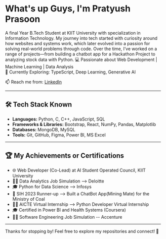# What's up Guys, I'm Pratyush Prasoon

A final Year B.Tech Student at KIIT University with specialization in Information Technology. My journey into tech started with curiosity around how websites and systems work, which later evolved into a passion for solving real-world problems through code. Over the time, I’ve worked on a range of projects—from building a chatbot app for a Hackathon Project to analyzing stock data with Python.
💻 Passionate about Web Development | Machine Learning | Data Analysis  
🔭 Currently Exploring: TypeScript, Deep Learning, Generative AI

📫 Reach me from: [LinkedIn](https://www.linkedin.com/in/pratyushpra) 

---


## 🛠️ Tech Stack Known
- **Languages:** Python, C, C++, JavaScript, SQL
- **Frameworks & Libraries:** Bootstrap, React, NumPy, Pandas, Matplotlib
- **Databases:** MongoDB, MySQL  
- **Tools:** Git, GitHub, Figma, Power BI, MS Excel

---

## 🏆 My Achievements or Certifications
- 🌐 Web Developer (Co-Lead) at AI Student Operated Council, KIIT University
- 👨‍💻 Data Analytics Job Simulation --> Deloitte
- 🎓 Python for Data Science --> Infosys 
- 🥈 SIH 2023 Runner-up –-> Built a ChatBot App(Mining Mate) for the Ministry of Coal 
- 👨‍💻 AICTE Virtual Internship –-> Python Developer Virtual Internship   
- 🎓 Certified in Power BI and Health Systems (Coursera)
- 👨‍💻 Software Engineering Job Simulation -- Accenture
  
---

Thanks for stopping by! Feel free to explore my repositories and connect! 🚀
